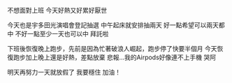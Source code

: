 不想面對上班
今天好熱又好累好厭世

今天也是宇多田光演唱會登記抽選
中午起床就安排抽兩天
好一點希望可以兩天都中
不好一點至少一天也可以中
拜託啦

下班後恢復晚上跑步，先前是因為忙著破浪人崛起，跑步停了快要半個月
今天恢復跑步加上晚上還是好熱，差點放棄
悲報...我的Airpods好像連不上手機
哭阿

明天再努力一天就放假了
我要穩住
加油！